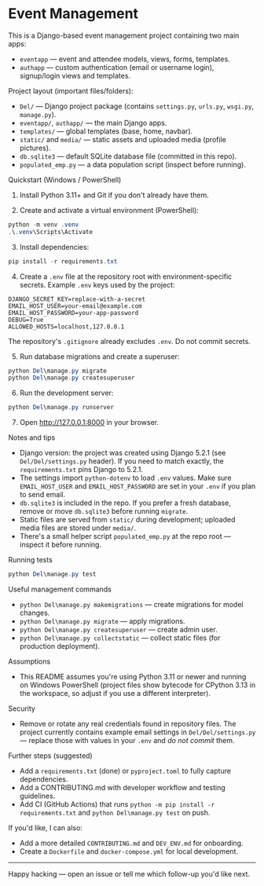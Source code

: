 
# Event Management

This is a Django-based event management project containing two main apps:

- `eventapp` — event and attendee models, views, forms, templates.
- `authapp` — custom authentication (email or username login), signup/login views and templates.

Project layout (important files/folders):

- `Del/` — Django project package (contains `settings.py`, `urls.py`, `wsgi.py`, `manage.py`).
- `eventapp/`, `authapp/` — the main Django apps.
- `templates/` — global templates (base, home, navbar).
- `static/` and `media/` — static assets and uploaded media (profile pictures).
- `db.sqlite3` — default SQLite database file (committed in this repo).
- `populated_emp.py` — a data population script (inspect before running).

Quickstart (Windows / PowerShell)

1. Install Python 3.11+ and Git if you don't already have them.

2. Create and activate a virtual environment (PowerShell):

```powershell
python -m venv .venv
.\.venv\Scripts\Activate
```

3. Install dependencies:

```powershell
pip install -r requirements.txt
```

4. Create a `.env` file at the repository root with environment-specific secrets. Example `.env` keys used by the project:

```
DJANGO_SECRET_KEY=replace-with-a-secret
EMAIL_HOST_USER=your-email@example.com
EMAIL_HOST_PASSWORD=your-app-password
DEBUG=True
ALLOWED_HOSTS=localhost,127.0.0.1
```

The repository's `.gitignore` already excludes `.env`. Do not commit secrets.

5. Run database migrations and create a superuser:

```powershell
python Del\manage.py migrate
python Del\manage.py createsuperuser
```

6. Run the development server:

```powershell
python Del\manage.py runserver
```

7. Open http://127.0.0.1:8000 in your browser.

Notes and tips

- Django version: the project was created using Django 5.2.1 (see `Del/Del/settings.py` header). If you need to match exactly, the `requirements.txt` pins Django to 5.2.1.
- The settings import `python-dotenv` to load `.env` values. Make sure `EMAIL_HOST_USER` and `EMAIL_HOST_PASSWORD` are set in your `.env` if you plan to send email.
- `db.sqlite3` is included in the repo. If you prefer a fresh database, remove or move `db.sqlite3` before running `migrate`.
- Static files are served from `static/` during development; uploaded media files are stored under `media/`.
- There's a small helper script `populated_emp.py` at the repo root — inspect it before running.

Running tests

```powershell
python Del\manage.py test
```

Useful management commands

- `python Del\manage.py makemigrations` — create migrations for model changes.
- `python Del\manage.py migrate` — apply migrations.
- `python Del\manage.py createsuperuser` — create admin user.
- `python Del\manage.py collectstatic` — collect static files (for production deployment).

Assumptions

- This README assumes you're using Python 3.11 or newer and running on Windows PowerShell (project files show bytecode for CPython 3.13 in the workspace, so adjust if you use a different interpreter).

Security

- Remove or rotate any real credentials found in repository files. The project currently contains example email settings in `Del/Del/settings.py` — replace those with values in your `.env` and *do not commit* them.

Further steps (suggested)

- Add a `requirements.txt` (done) or `pyproject.toml` to fully capture dependencies.
- Add a CONTRIBUTING.md with developer workflow and testing guidelines.
- Add CI (GitHub Actions) that runs `python -m pip install -r requirements.txt` and `python Del\manage.py test` on push.

If you'd like, I can also:

- Add a more detailed `CONTRIBUTING.md` and `DEV_ENV.md` for onboarding.
- Create a `Dockerfile` and `docker-compose.yml` for local development.

---

Happy hacking — open an issue or tell me which follow-up you'd like next.
